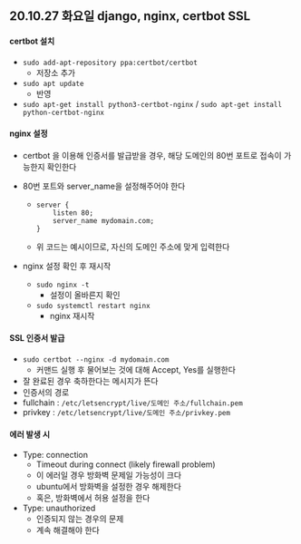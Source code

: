 ## 20.10.27 화요일 django, nginx, certbot SSL

#### certbot 설치

- `sudo add-apt-repository ppa:certbot/certbot`
  - 저장소 추가
- `sudo apt update`
  - 반영
- `sudo apt-get install python3-certbot-nginx` / `sudo apt-get install python-certbot-nginx`



#### nginx 설정

- certbot 을 이용해 인증서를 발급받을 경우, 해당 도메인의 80번 포트로 접속이 가능한지 확인한다

- 80번 포트와 server_name을 설정해주어야 한다

  - ```
    server {
    	listen 80;
    	server_name mydomain.com;
    }
    ```

  - 위 코드는 예시이므로, 자신의 도메인 주소에 맞게 입력한다

- nginx 설정 확인 후 재시작

  - `sudo nginx -t`
    - 설정이 올바른지 확인
  - `sudo systemctl restart nginx`
    - nginx 재시작



#### SSL 인증서 발급

- `sudo certbot --nginx -d mydomain.com`
  - 커맨드 실행 후 물어보는 것에 대해 Accept, Yes를 실행한다
- 잘 완료된 경우 축하한다는 메시지가 뜬다
- 인증서의 경로
- fullchain : `/etc/letsencrypt/live/도메인 주소/fullchain.pem`
- privkey : `/etc/letsencrypt/live/도메인 주소/privkey.pem`



#### 에러 발생 시

- Type: connection
  - Timeout during connect (likely firewall problem)
  - 이 에러일 경우 방화벽 문제일 가능성이 크다
  - ubuntu에서 방화벽을 설정한 경우 해제한다
  - 혹은, 방화벽에서 허용 설정을 한다
- Type: unauthorized
  - 인증되지 않는 경우의 문제
  - 계속 해결해야 한다
